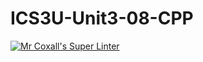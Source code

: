 # ICS3U-Unit3-08-CPP
[![Mr Coxall's Super Linter](https://github.com/zaida-hammmel2108/ICS3U-Unit3-08-CPP/workflows/Mr%20Coxall's%20Super%20Linter/badge.svg)](https://github.com/zaida-hammmel2108/ICS3U-Unit3-08-CPP/actions/)
